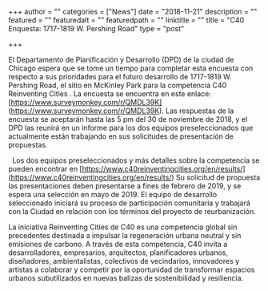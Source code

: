 +++
author = ""
categories = ["News"]
date = "2018-11-21"
description = ""
featured = ""
featuredalt = ""
featuredpath = ""
linktitle = ""
title = "C40 Enquesta: 1717-1819 W. Pershing Road"
type = "post"

+++ 

El Departamento de Planificación y Desarrollo (DPD) de la ciudad de Chicago espera que se tome un tiempo para completar esta encuesta con respecto a sus prioridades para el futuro desarrollo de 1717-1819 W. Pershing Road, el sitio en McKinley Park para la competencia C40 Reinventing Cities .
La encuesta se encuentra en este enlace: [https://www.surveymonkey.com/r/QMDL39K] (https://www.surveymonkey.com/r/QMDL39K). Las respuestas de la encuesta se aceptarán hasta las 5 pm del 30 de noviembre de 2018, y el DPD las reunirá en un informe para los dos equipos preseleccionados que actualmente están trabajando en sus solicitudes de presentación de propuestas.

 
Los dos equipos preseleccionados y más detalles sobre la competencia se pueden encontrar en [https://www.c40reinventingcities.org/en/results/] (https://www.c40reinventingcities.org/en/results/) Su solicitud de propuesta las presentaciones deben presentarse a fines de febrero de 2019, y se espera una selección en mayo de 2019. El equipo de desarrollo seleccionado iniciará su proceso de participación comunitaria y trabajará con la Ciudad en relación con los términos del proyecto de reurbanización.


La iniciativa Reinventing Cities de C40 es una competencia global sin precedentes destinada a impulsar la regeneración urbana neutral y sin emisiones de carbono. A través de esta competencia, C40 invita a desarrolladores, empresarios, arquitectos, planificadores urbanos, diseñadores, ambientalistas, colectivos de vecindarios, innovadores y artistas a colaborar y competir por la oportunidad de transformar espacios urbanos subutilizados en nuevas balizas de sostenibilidad y resiliencia.




